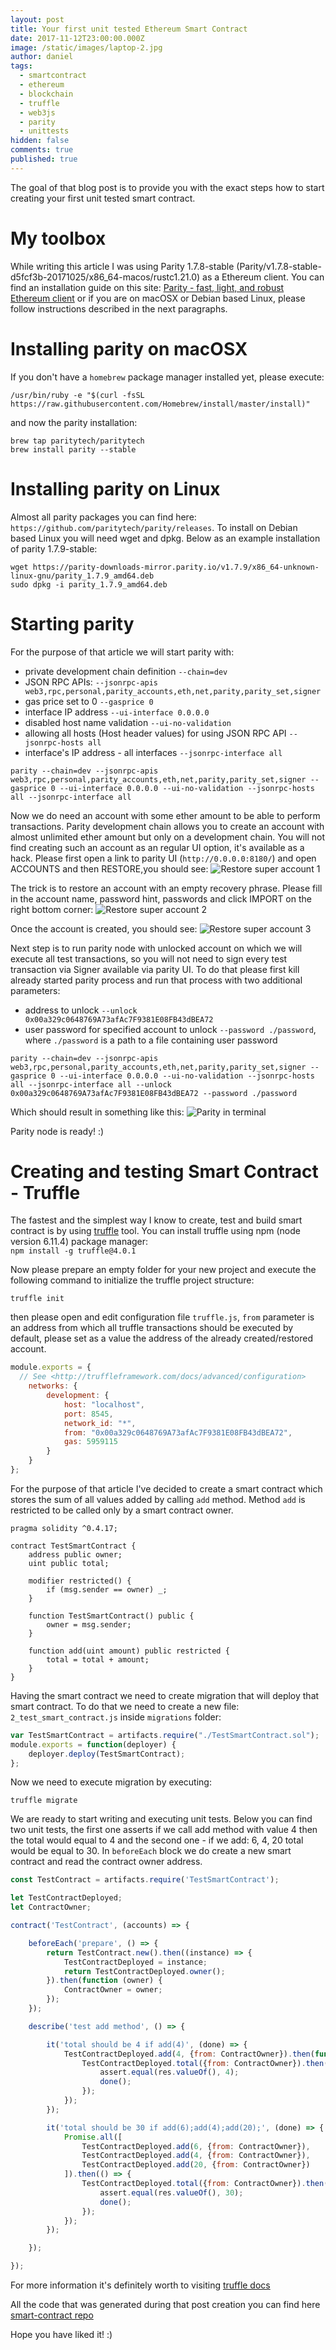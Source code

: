 ```yaml
---
layout: post
title: Your first unit tested Ethereum Smart Contract
date: 2017-11-12T23:00:00.000Z
image: /static/images/laptop-2.jpg
author: daniel
tags:
  - smartcontract
  - ethereum
  - blockchain
  - truffle
  - web3js
  - parity
  - unittests
hidden: false
comments: true
published: true
---
```


The goal of that blog post is to provide you with the exact steps how to start creating your first unit tested smart contract. 

# My toolbox

While writing this article I was using Parity 1.7.8-stable (Parity/v1.7.8-stable-d5fcf3b-20171025/x86_64-macos/rustc1.21.0) as a Ethereum client. You can find an installation guide on this site: [Parity - fast, light, and robust Ethereum client](https://github.com/paritytech/parity) or if you are on macOSX or Debian based Linux, please follow instructions described in the next paragraphs. 

# Installing parity on macOSX

If you don't have a `homebrew` package manager installed yet, please execute:

```
/usr/bin/ruby -e "$(curl -fsSL https://raw.githubusercontent.com/Homebrew/install/master/install)"
```

and now the parity installation:

```
brew tap paritytech/paritytech
brew install parity --stable
```

# Installing parity on Linux

Almost all parity packages you can find here: `https://github.com/paritytech/parity/releases`. To install on Debian based Linux you will need wget and dpkg. Below as an example installation of parity 1.7.9-stable:

```
wget https://parity-downloads-mirror.parity.io/v1.7.9/x86_64-unknown-linux-gnu/parity_1.7.9_amd64.deb
sudo dpkg -i parity_1.7.9_amd64.deb
```

# Starting parity

For the purpose of that article we will start parity with:    
- private development chain definition `--chain=dev`        
- JSON RPC APIs: `--jsonrpc-apis web3,rpc,personal,parity_accounts,eth,net,parity,parity_set,signer`    
- gas price set to 0 `--gasprice 0`    
- interface IP address `--ui-interface 0.0.0.0`    
- disabled host name validation `--ui-no-validation`    
- allowing all hosts (Host header values) for using JSON RPC API `--jsonrpc-hosts all`    
- interface's IP address - all interfaces `--jsonrpc-interface all`     
                                   
```
parity --chain=dev --jsonrpc-apis web3,rpc,personal,parity_accounts,eth,net,parity,parity_set,signer --gasprice 0 --ui-interface 0.0.0.0 --ui-no-validation --jsonrpc-hosts all --jsonrpc-interface all
```

Now we do need an account with some ether amount to be able to perform transactions. Parity development chain allows you to create an account with almost unlimited ether amount but only on a development chain. You will not find creating such an account as an regular UI option, it's available as a hack. Please first open a link to parity UI (`http://0.0.0.0:8180/`) and open ACCOUNTS and then RESTORE,you should see: 
![Restore super account 1](/images/smart-contract-create-test-and-deploy/parity-restore-super-account-1.jpg)

The trick is to restore an account with an empty recovery phrase. Please fill in the account name, password hint, passwords and click IMPORT on the right bottom corner:
![Restore super account 2](/images/smart-contract-create-test-and-deploy/parity-restore-super-account-2.jpg)

Once the account is created, you should see:
![Restore super account 3](/images/smart-contract-create-test-and-deploy/parity-restore-super-account-3.jpg)

 Next step is to run parity node with unlocked account on which we will execute all test transactions, so you will not need to sign every test transaction via Signer available via parity UI. To do that please first kill already started parity process and run that process with two additional parameters:    
- address to unlock `--unlock 0x00a329c0648769A73afAc7F9381E08FB43dBEA72`        
- user password for specified account to unlock `--password ./password`, where `./password` is a path to a file containing user password    

```
parity --chain=dev --jsonrpc-apis web3,rpc,personal,parity_accounts,eth,net,parity,parity_set,signer --gasprice 0 --ui-interface 0.0.0.0 --ui-no-validation --jsonrpc-hosts all --jsonrpc-interface all --unlock 0x00a329c0648769A73afAc7F9381E08FB43dBEA72 --password ./password
```

Which should result in something like this: 
![Parity in terminal](/images/smart-contract-create-test-and-deploy/running-parity.jpg)

Parity node is ready! :) 

# Creating and testing Smart Contract - Truffle

The fastest and the simplest way I know to create, test and build smart contract is by using [truffle](http://truffleframework.com/docs/getting_started/project) tool. You can install truffle using npm (node version 6.11.4) package manager:      
`npm install -g truffle@4.0.1`     

Now please prepare an empty folder for your new project and execute the following command to initialize the truffle project structure:
    
```
truffle init
```

then please open and edit configuration file `truffle.js`, `from` parameter is an address from which all truffle transactions should be executed by default, please set as a value the address of the already created/restored account.
        
```javascript
module.exports = {  
  // See <http://truffleframework.com/docs/advanced/configuration>  
    networks: { 
        development: {  
            host: "localhost",  
            port: 8545, 
            network_id: "*",    
            from: "0x00a329c0648769A73afAc7F9381E08FB43dBEA72", 
            gas: 5959115    
        }   
    }   
};  
```

For the purpose of that article I've decided to create a smart contract which stores the sum of all values added by calling `add` method. Method `add` is restricted to be called only by a smart contract owner.   

```solidity
pragma solidity ^0.4.17;    
    
contract TestSmartContract {    
    address public owner;   
    uint public total;  
    
    modifier restricted() { 
        if (msg.sender == owner) _; 
    }   
    
    function TestSmartContract() public {   
        owner = msg.sender; 
    }   
    
    function add(uint amount) public restricted {   
        total = total + amount; 
    }   
}   
```

Having the smart contract we need to create migration that will deploy that smart contract. To do that we need to create a new file: `2_test_smart_contract.js` inside `migrations` folder:

```javascript
var TestSmartContract = artifacts.require("./TestSmartContract.sol");      
module.exports = function(deployer) {   
    deployer.deploy(TestSmartContract); 
};  
```

Now we need to execute migration by executing:

`truffle migrate`   

We are ready to start writing and executing unit tests. Below you can find two unit tests, the first one asserts if we call add method with value 4 then the total would equal to 4 and the second one - if we add: 6, 4, 20 total would be equal to 30. In `beforeEach` block we do create a new smart contract and read the contract owner address. 

```javascript
const TestContract = artifacts.require('TestSmartContract');

let TestContractDeployed;
let ContractOwner;

contract('TestContract', (accounts) => {

    beforeEach('prepare', () => {
        return TestContract.new().then((instance) => {
            TestContractDeployed = instance;
            return TestContractDeployed.owner();
        }).then(function (owner) {
            ContractOwner = owner;
        });
    });

    describe('test add method', () => {

        it('total should be 4 if add(4)', (done) => {
            TestContractDeployed.add(4, {from: ContractOwner}).then(function () {
                TestContractDeployed.total({from: ContractOwner}).then(function (res) {
                    assert.equal(res.valueOf(), 4);
                    done();
                });
            });
        });

        it('total should be 30 if add(6);add(4);add(20);', (done) => {
            Promise.all([
                TestContractDeployed.add(6, {from: ContractOwner}),
                TestContractDeployed.add(4, {from: ContractOwner}),
                TestContractDeployed.add(20, {from: ContractOwner})
            ]).then(() => {
                TestContractDeployed.total({from: ContractOwner}).then(function (res) {
                    assert.equal(res.valueOf(), 30);
                    done();
                });
            });
        });

    });

});
```

For more information it's definitely worth to visiting [truffle docs](https://truffle.readthedocs.io/en/beta/)

All the code that was generated during that post creation you can find here [smart-contract repo](https://github.com/bright/smart-contract)

Hope you have liked it! :) 
